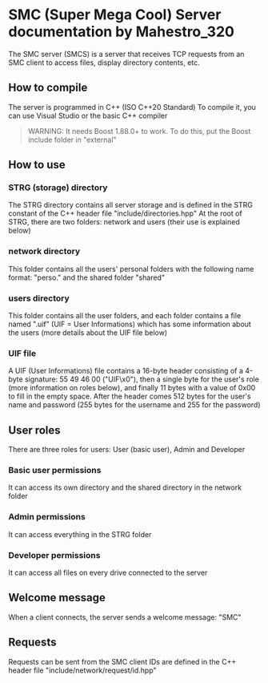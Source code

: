 # SMC (Super Mega Cool) Server documentation by Mahestro_320

The SMC server (SMCS) is a server that receives TCP requests from an SMC client to access files, display directory contents, etc.

## How to compile

The server is programmed in C++ (ISO C++20 Standard)
To compile it, you can use Visual Studio or the basic C++ compiler

> WARNING: It needs Boost 1.88.0+ to work. To do this, put the Boost include folder in "external"

## How to use

### STRG (storage) directory

The STRG directory contains all server storage and is defined in the STRG constant of the C++ header file "include/directories.hpp"
At the root of STRG, there are two folders: network and users (their use is explained below)

### network directory

This folder contains all the users' personal folders with the following name format: "perso.<username>" and the shared folder "shared"

### users directory

This folder contains all the user folders, and each folder contains a file named ".uif" (UIF = User Informations) which has some information about the users (more details about the UIF file below)

### UIF file

A UIF (User Informations) file contains a 16-byte header consisting of a 4-byte signature: 55 49 46 00 ("UIF\x0"), then a single byte for the user's role (more information on roles below), and finally 11 bytes with a value of 0x00 to fill in the empty space. After the header comes 512 bytes for the user's name and password (255 bytes for the username and 255 for the password)

## User roles

There are three roles for users: User (basic user), Admin and Developer

### Basic user permissions

It can access its own directory and the shared directory in the network folder

### Admin permissions

It can access everything in the STRG folder

### Developer permissions

It can access all files on every drive connected to the server

## Welcome message

When a client connects, the server sends a welcome message: "SMC"

## Requests

Requests can be sent from the SMC client
IDs are defined in the C++ header file "include/network/request/id.hpp"
